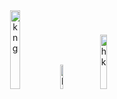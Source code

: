<div align="center">
   <img alt="kng" width="18%" src="https://i.pinimg.com/originals/e6/10/9e/e6109e32a9ac1a8f2496d7fba78e9c84.gif"/>
   <img alt="bonfire" width="10%" src="https://media.tenor.com/drxH1lO9cfEAAAAi/dark-souls-bonfire.gif"/>
   <img alt="hk" width="15%" src="https://github.com/user-attachments/assets/75ccef8b-efd9-46be-b76e-5b4ce583dca1"/>
</div>
